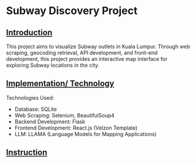 # Subway Discovery Project

## <ins>Introduction</ins>
This project aims to visualize Subway outlets in Kuala Lumpur. Through web scraping, geocoding retrieval, API development, and front-end development, this project provides an interactive map interface for exploring Subway locations in the city. 

## <ins>Implementation/ Technology</ins>
Technologies Used:

- Database: SQLite
- Web Scraping: Selenium, BeautifulSoup4
- Backend Development: Flask
- Frontend Development: React.js (Velzon Template)
- LLM: LLAMA (Language Models for Mapping Applications)

## <ins>Instruction</ins>
